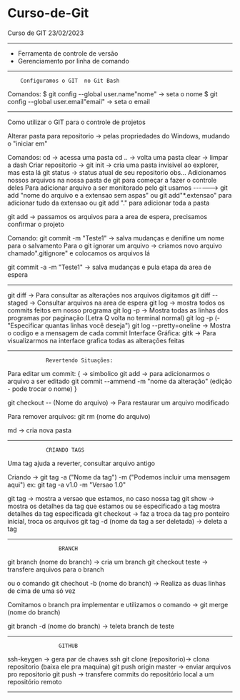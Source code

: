 # Curso-de-Git

Curso de GIT 23/02/2023

-------------------------------------------------------------
- Ferramenta de controle de versão
- Gerenciamento por linha de comando

-------------------------------------------------------------
		Configuramos o GIT  no Git Bash
Comandos:
$ git config --global user.name"nome" -> seta o nome
$ git config --global user.email"email" -> seta o email

-------------------------------------------------------------                      
Como utilizar o GIT para o controle de projetos

Alterar pasta para repositorio -> pelas propriedades do Windows, mudando o "iniciar em"

Comandos:
cd -> acessa uma pasta
cd .. -> volta uma pasta
clear -> limpar a dash
Criar repositorio -> git init -> cria uma pasta invisivel ao explorer, mas esta lá
git status -> status atual de seu repositorio 
obs... Adicionamos nossos arquivos na nossa pasta de git para começar a fazer o controle deles
Para adicionar arquivo a ser monitorado pelo git usamos ------>  git add "nome do arquivo e a extensao sem aspas"
ou git add"*.extensao" para adicionar tudo da extensao
ou git add "." para adicionar toda a pasta

git add -> passamos os arquivos para a area de espera, precisamos confirmar o projeto

Comando:
git commit -m "Teste1" -> salva mudanças e denifine um nome para o salvamento
Para o git ignorar um arquivo -> criamos novo arquivo chamado".gitignore" e colocamos os arquivos lá

git commit -a -m "Teste1" -> salva mudanças e pula etapa da area de espera

-------------------------------------------------------------
git diff -> Para consultar as alterações nos arquivos digitamos 
git diff --staged -> Consultar arquivos na area de espera
git log -> mostra todos os commits feitos em nosso programa
git log -p -> Mostra todas as linhas dos programas por paginação (Letra Q volta no terminal normal)
git log -p (- "Especificar quantas linhas você deseja")
git log --pretty=oneline -> Mostra o codigo e a mensagem de cada commit
Interface Gráfica:
gitk -> Para visualizarmos na interface grafica todas as alterações feitas

-------------------------------------------------------------
				Revertendo Situações:

Para editar um commit:
{  -> simbolico
git add -> para adicionarmos o arquivo a ser editado
git commit --ammend -m "nome da alteração" (edição - pode trocar o nome)
}

git checkout -- (Nome do arquivo) -> Para restaurar um arquivo modificado

Para remover arquivos:
git rm (nome do arquivo)

md -> cria nova pasta

-------------------------------------------------------------

				CRIANDO TAGS

Uma tag ajuda a reverter, consultar arquivo antigo

Criando -> git tag -a ("Nome da tag") -m ("Podemos incluir uma mensagem aqui")
ex:
git tag -a v1.0 -m "Versao 1.0"

git tag -> mostra a versao que estamos, no caso nossa tag
git show -> mostra os detalhes da tag que estamos ou se especificado a tag mostra detalhes da tag especificada
git checkout -> faz a troca da tag pro ponteiro inicial, troca os arquivos
git tag -d (nome da tag a ser deletada) -> deleta a tag

-------------------------------------------------------------
					BRANCH
git branch (nome do branch) -> cria um branch
git checkout teste -> transfere arquivos para o branch

ou o comando
git chechout -b (nome do branch) -> Realiza as duas linhas de cima de uma só vez

Comitamos o branch pra implementar e utilizamos o comando ->
git merge (nome do branch)

git branch -d (nome do branch) -> teleta branch de teste

-------------------------------------------------------------
					GITHUB
ssh-keygen -> gera par de chaves ssh
git clone (repositorio)-> clona repositorio (baixa ele pra maquina)
git push origin master -> enviar arquivos pro repositorio
git push -> transfere commits do repositório local a um repositório remoto

-------------------------------------------------------------
